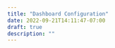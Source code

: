 ```yaml
---
title: "Dashboard Configuration"
date: 2022-09-21T14:11:47-07:00
draft: true
description: ""
---
```


